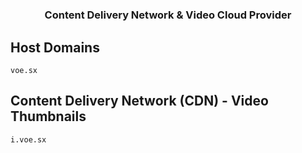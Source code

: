 <h1 align="center"></h1>

<h3 align="center">Content Delivery Network & Video Cloud Provider</h3>

## Host Domains

```
voe.sx
```

## Content Delivery Network (CDN) - Video Thumbnails

```
i.voe.sx
```
